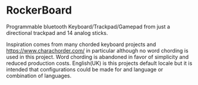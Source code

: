 # RockerBoard
Programmable bluetooth Keyboard/Trackpad/Gamepad from just a directional trackpad and 14 analog sticks.

Inspiration comes from many chorded keyboard projects and https://www.charachorder.com/ in particular although no word chording is used in this project. Word chording is abandoned in favor of simplicity and reduced production costs. English(UK) is this projects default locale but it is intended that configurations could be made for and language or combination of languages.
